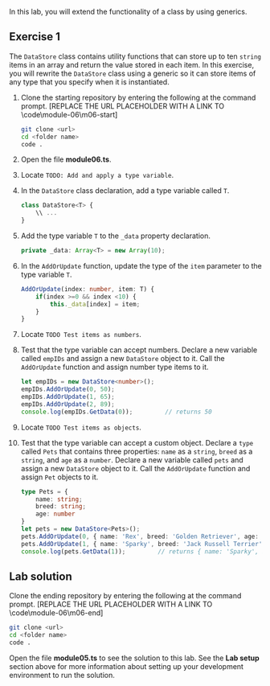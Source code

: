 In this lab, you will extend the functionality of a class by using generics.

## Exercise 1

The `DataStore` class contains utility functions that can store up to ten `string` items in an array and return the value stored in each item. In this exercise, you will rewrite the `DataStore` class using a generic so it can store items of any type that you specify when it is instantiated.

1. Clone the starting repository by entering the following at the command prompt. [REPLACE THE URL PLACEHOLDER WITH A LINK TO \code\module-06\m06-start] 

   ```bash
   git clone <url>
   cd <folder name>
   code .
   ```

1. Open the file **module06.ts**. 
1. Locate `TODO: Add and apply a type variable`.
1. In the `DataStore` class declaration, add a type variable called `T`.

    ```typescript
    class DataStore<T> {
        \\ ...
    }
    ```

1. Add the type variable `T` to the `_data` property declaration.

    ```typescript
    private _data: Array<T> = new Array(10);
    ```

1. In the `AddOrUpdate` function, update the type of the `item` parameter to the type variable `T`.

    ```typescript
    AddOrUpdate(index: number, item: T) {
        if(index >=0 && index <10) {
            this._data[index] = item;
        }
    }
    ```

1. Locate `TODO Test items as numbers`.
1. Test that the type variable can accept numbers. Declare a new variable called `empIDs` and assign a new `DataStore` object to it. Call the `AddOrUpdate` function and assign number type items to it.

    ```typescript
    let empIDs = new DataStore<number>();
    empIDs.AddOrUpdate(0, 50);
    empIDs.AddOrUpdate(1, 65);
    empIDs.AddOrUpdate(2, 89);                  
    console.log(empIDs.GetData(0));         // returns 50
    ```

1. Locate `TODO Test items as objects`.
1. Test that the type variable can accept a custom object. Declare a `type` called `Pets` that contains three properties: `name` as a `string`, `breed` as a `string`, and `age` as a `number`. Declare a new variable called `pets` and assign a new `DataStore` object to it. Call the `AddOrUpdate` function and assign `Pet` objects to it.

    ```typescript
    type Pets = {
        name: string;
        breed: string;
        age: number
    }
    let pets = new DataStore<Pets>();
    pets.AddOrUpdate(0, { name: 'Rex', breed: 'Golden Retriever', age: 5});
    pets.AddOrUpdate(1, { name: 'Sparky', breed: 'Jack Russell Terrier', age: 3});
    console.log(pets.GetData(1));         // returns { name: 'Sparky', breed: 'Jack Russell Terrier', age: 3 }
    ```

## Lab solution

Clone the ending repository by entering the following at the command prompt. [REPLACE THE URL PLACEHOLDER WITH A LINK TO \code\module-06\m06-end] 

```bash
git clone <url>
cd <folder name>
code .
```

Open the file **module05.ts** to see the solution to this lab. See the **Lab setup** section above for more information about setting up your development environment to run the solution.
